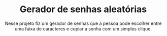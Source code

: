 <h1 align="center">Gerador de senhas aleatórias</h1>

<p align="center">Nesse projeto fiz um gerador de senhas que a pessoa pode escolher entre uma faixa de caracteres e copiar a senha com um simples clique.</p>
